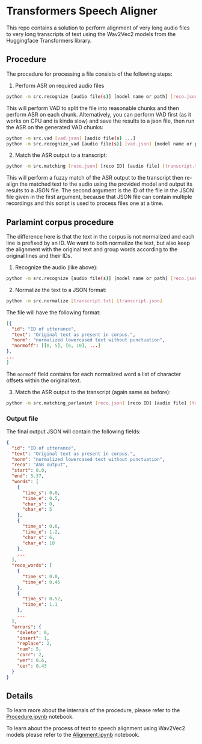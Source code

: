 # Transformers Speech Aligner

This repo contains a solution to perform alignment of very long audio files to very long transcripts of text using the
Wav2Vec2 models from the Huggingface Transformers library.

## Procedure

The procedure for processing a file consists of the following steps:

1. Perform ASR on required audio files

```bash
python -m src.recognize [audio file(s)] [model name or path] [reco.json]
```

This will perform VAD to split the file into reasonable chunks and then perform ASR on each chunk. Alternatively, you
can perform VAD first (as it works on CPU and is kinda slow) and save the results to a json file, then run the ASR on
the generated VAD chunks:

```bash
python -m src.vad [vad.json] [audio file(s) ...]
python -m src.recognize_vad [audio file(s)] [vad.json] [model name or path] [reco.json]
```

2. Match the ASR output to a transcript:

```bash
python -m src.matching [reco.json] [reco ID] [audio file] [transcript.txt] [model name or path] [output.json]
```

This will perform a fuzzy match of the ASR output to the transcript then re-align the matched text to the audio using
the provided model and output its results to a JSON file. The second argument is the ID of the file in the JSON file
given in the first argument, because that JSON file can contain multiple recordings and this script is used to process
files one at a time.

## Parlamint corpus procedure

The difference here is that the text in the corpus is not normalized and each line is prefixed by an ID. We want to both
normalize the text, but also keep the alignment with the original text and group words according to the original lines
and their IDs.

1. Recognize the audio (like above):

```bash
python -m src.recognize [audio file(s)] [model name or path] [reco.json]
```

2. Normalize the text to a JSON format:

```bash
python -m src.normalize [transcript.txt] [transcript.json]
```

The file will have the following format:

```json
[{
  "id": "ID of utterance",
  "text": "Original text as present in corpus.",
  "norm": "normalized lowercased text without punctuation",
  "normoff": [[0, 5], [6, 10], ...]
},
...
]
```
The `normoff` field contains for each normalized word a list of character offsets within the original text.

3. Match the ASR output to the transcript (again same as before):

```bash
python -m src.matching_parlamint [reco.json] [reco ID] [audio file] [transcript.json] [model name or path] [output.json]
```

### Output file

The final output JSON will contain the following fields:

```json
{
  "id": "ID of utterance",
  "text": "Original text as present in corpus.",
  "norm": "normalized lowercased text without punctuation",
  "reco": "ASR output",
  "start": 0.0,
  "end": 5.37,
  "words": [
    {
      "time_s": 0.0,
      "time_e": 0.5,
      "char_s": 0,
      "char_e": 5
    },
    {
      "time_s": 0.6,
      "time_e": 1.2,
      "char_s": 6,
      "char_e": 10
    },
    ...
  ],
  "reco_words": [
    {
      "time_s": 0.0,
      "time_e": 0.45
    },
    {
      "time_s": 0.52,
      "time_e": 1.1
    },
    ...
  ],
  "errors": {
    "delete": 0,
    "insert": 1,
    "replace": 2,
    "num": 5,
    "corr": 2,
    "wer": 0.6,
    "cer": 0.43
  }
}
```

## Details

To learn more about the internals of the procedure, please refer to the [Procedure.ipynb](Procedure.ipynb) notebook.

To learn about the process of text to speech alignment using Wav2Vec2 models please refer to
the [Alignment.ipynb](Alignment.ipynb) notebook.